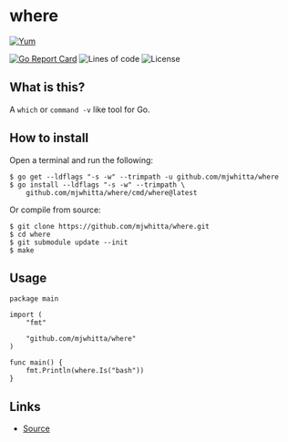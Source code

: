 # where

[![Yum](https://img.shields.io/badge/-Buy%20me%20a%20cookie-blue?labelColor=grey&logo=cookiecutter&style=for-the-badge)](https://www.buymeacoffee.com/mjwhitta)

[![Go Report Card](https://goreportcard.com/badge/github.com/mjwhitta/where?style=for-the-badge)](https://goreportcard.com/report/github.com/mjwhitta/where)
![Lines of code](https://img.shields.io/tokei/lines/github/mjwhitta/where?style=for-the-badge)
![License](https://img.shields.io/github/license/mjwhitta/where?style=for-the-badge)

## What is this?

A `which` or `command -v` like tool for Go.

## How to install

Open a terminal and run the following:

```
$ go get --ldflags "-s -w" --trimpath -u github.com/mjwhitta/where
$ go install --ldflags "-s -w" --trimpath \
    github.com/mjwhitta/where/cmd/where@latest
```

Or compile from source:

```
$ git clone https://github.com/mjwhitta/where.git
$ cd where
$ git submodule update --init
$ make
```

## Usage

```
package main

import (
    "fmt"

    "github.com/mjwhitta/where"
)

func main() {
    fmt.Println(where.Is("bash"))
}
```

## Links

- [Source](https://github.com/mjwhitta/where)
